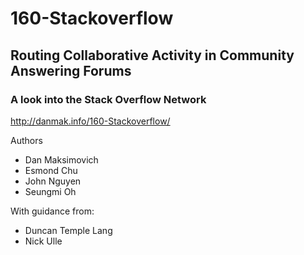 # 160-Stackoverflow

## Routing Collaborative Activity in Community Answering Forums
### A look into the Stack Overflow Network

http://danmak.info/160-Stackoverflow/

Authors
* Dan Maksimovich
* Esmond Chu
* John Nguyen
* Seungmi Oh

With guidance from:
* Duncan Temple Lang
* Nick Ulle
